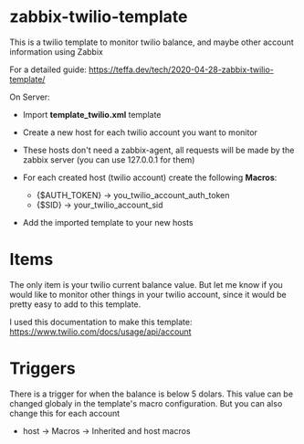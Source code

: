 # zabbix-twilio-template

This is a twilio template to monitor twilio balance, and maybe other account information using Zabbix

For a detailed guide: https://teffa.dev/tech/2020-04-28-zabbix-twilio-template/

On Server:
 * Import **template_twilio.xml** template
  
 * Create a new host for each twilio account you want to monitor

 * These hosts don't need a zabbix-agent, all requests will be made by the zabbix server (you can use 127.0.0.1 for them)

 * For each created host (twilio account) create the following **Macros**:
    * {$AUTH_TOKEN} -> you_twilio_account_auth_token
    * {$SID} -> your_twilio_account_sid

 * Add the imported template to your new hosts

# Items

The only item is your twilio current balance value. But let me know if you would like to monitor other things in your twilio account, since it would be pretty easy to add to this template.

I used this documentation to make this template: https://www.twilio.com/docs/usage/api/account 


# Triggers

There is a trigger for when the balance is below 5 dolars. This value can be changed globaly in the template's macro configuration. But you can also change this for each account

 * host -> Macros -> Inherited and host macros



